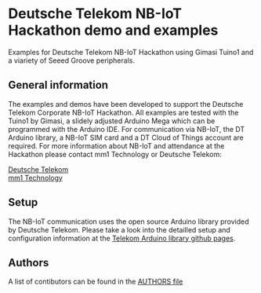 # Deutsche Telekom NB-IoT Hackathon demo and examples
Examples for Deutsche Telekom NB-IoT Hackathon using Gimasi Tuino1 and a viariety of Seeed Groove peripherals.

## General information
The examples and demos have been developed to support the Deutsche Telekom Corporate NB-IoT Hackathon. All examples are tested with the Tuino1 by Gimasi, a slidely adjusted Arduino Mega which can be programmed with the Arduino IDE. For communication via NB-IoT, the DT Arduino library, a NB-IoT SIM card and a DT Cloud of Things account are required. For more information about NB-IoT and attendance at the Hackathon please contact mm1 Technology or Deutsche Telekom:

[Deutsche Telekom](https://m2m.telekom.com/de/telekom-m2m/einblicke/narrowband-iot-nb-iot/)  
[mm1 Technology](http://www.mm1-technology.de)

## Setup
The NB-IoT communication uses the open source Arduino library provided by Deutsche Telekom. Please take a look into the detailled setup and configuration information at the [Telekom Arduino library github pages](https://github.com/cloud-of-things/dt-arduino-iot-agent).

## Authors
A list of contibutors can be found in the [AUTHORS file](AUTHORS)
